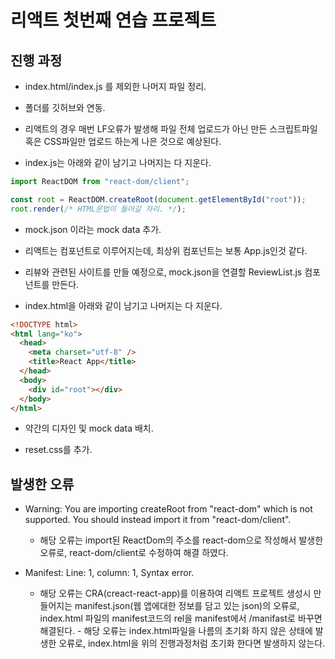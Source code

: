 # 리액트 첫번째 연습 프로젝트

## 진행 과정

- index.html/index.js 를 제외한 나머지 파일 정리.

- 폴더를 깃허브와 연동.

- 리액트의 경우 매번 LF오류가 발생해 파일 전체 업로드가 아닌 만든 스크립트파일 혹은 CSS파일만 업로드 하는게 나은 것으로 예상된다.

- index.js는 아래와 같이 남기고 나머지는 다 지운다.

```JavaScript
import ReactDOM from "react-dom/client";

const root = ReactDOM.createRoot(document.getElementById("root"));
root.render(/* HTML문법이 들어갈 자리. */);
```

- mock.json 이라는 mock data 추가.

- 리액트는 컴포넌트로 이루어지는데, 최상위 컴포넌트는 보통 App.js인것 같다.

- 리뷰와 관련된 사이트를 만들 예정으로, mock.json을 연결할 ReviewList.js 컴포넌트를 만든다.

- index.html을 아래와 같이 남기고 나머지는 다 지운다.

```HTML
<!DOCTYPE html>
<html lang="ko">
  <head>
    <meta charset="utf-8" />
    <title>React App</title>
  </head>
  <body>
    <div id="root"></div>
  </body>
</html>
```

- 약간의 디자인 및 mock data 배치.

- reset.css를 추가.

## 발생한 오류

- Warning: You are importing createRoot from "react-dom" which is not supported. You should instead import it from "react-dom/client".

  - 해당 오류는 import된 ReactDom의 주소를 react-dom으로 작성해서 발생한 오류로, react-dom/client로 수정하여 해결 하였다.

- Manifest: Line: 1, column: 1, Syntax error.
  - 해당 오류는 CRA(creact-react-app)를 이용하여 리액트 프로젝트 생성시 만들어지는 manifest.json(웹 앱에대한 정보를 담고 있는 json)의 오류로, index.html 파일의 manifest코드의 rel을 manifest에서 /manifast로 바꾸면 해결된다. - 해당 오류는 index.html파일을 나름의 초기화 하지 않은 상태에 발생한 오류로, index.html을 위의 진행과정처럼 초기화 한다면 발생하지 않는다.

